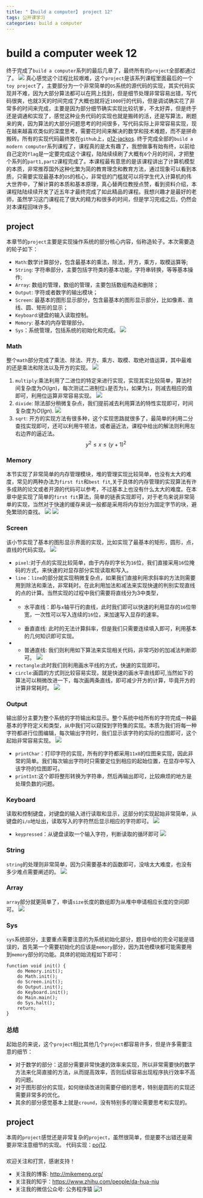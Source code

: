 ```yaml
---
title: "【build a computer】 project 12"
tags: 公开课学习
categories: build a computer
---
```


# build a computer week 12
终于完成了`build a computer`系列的最后几章了，最终所有的`project`全部都通过了。
![](https://i.loli.net/2021/01/28/CnAQqULTpxglm31.png)
真心感觉这个过程比较艰难，这个`project`是该系列课程里面最后的一个`toy project`了，主要部分为一个非常简单的`OS`系统的源代码的实现，其实代码实现并不难，因为大部分算法都可以在网上找到，但是细节处理非常容易出错，写代码很爽，也就3天的时间完成了大概也就将近`1000`行的代码，但是调试确实花了非常多的时间来完成，主要是因为部分细节确实实现比较坑爹，不太好弄，但是终于还是调通和实现了，感觉这种业务代码的实现也就是搬砖的活，还是写算法，刷题来的爽，因为算法的大部分问题思考的时间很多，写代码实际上非常容易实现，现在越来越喜欢类似的深度思考，需要花时间来解决的数学和技术难题，而不是拼命搬砖。所有的实现代码最终放在`github`上，[p12-jackos]().
终于完成全部的`build a modern computer`系列课程了，课程真的是太有趣了，我想做事有始有终，以前给自己定的`flag`是一定要完成这个课程，陆陆续续刷了大概有`6`个月的时间，才把整个系列的`part1,part2`课程完成了。本课程最有意思的是该课程讲出了计算机模型的本质，非常推荐国外这种化繁为简的教育理念和教育方法，通过现象可以看到本质，只需要实现最基本的`OS`的核心，非常低的门槛就可以将学生代入计算机的伟大世界中，了解计算的本质和基本原理，真心替两位教授点赞，看到资料介绍，本课程陆陆续续开发了近五年才最终完成了如此精品的课程。我想兴趣才是最好的老师，虽然学习这门课程花了很大的精力和很多的时间，但是学习完成之后，仍然会对本课程回味许多。

## project
本章节的`project`主要是实现操作系统的部分核心内容，俗称造轮子。本次需要造的轮子如下：
+ `Math`:数学计算部分，包含最基本的乘法，除法，开方，乘方，取模运算等;
+ `String`: 字符串部分，主要包括字符类的基本功能，字符串转换，等等基本操作;
+ `Array`: 数组的管理，数组的管理，主要包括数组构造和删除；
+ `Output`: 字符或者数字的输出模块；
+ `Screen`: 最基本的图形显示部分，包含最基本的图形显示部分，比如像素、直线、圆、矩形的显示；
+ `Keyboard`:键盘的输入读取控制。
+ `Memory`: 基本的内存管理部分。
+ `Sys`：系统管理，包括系统的初始化和完成。 
![](https://i.loli.net/2021/01/28/mfrJ7Wb1PyUiIq9.png)
### Math
整个`math`部分完成了乘法、除法、开方、乘方、取模、取绝对值运算，其中最难的还是乘法和除法以及开方的实现。
![](https://i.loli.net/2021/01/28/vyblfnmK31guXMx.png)
1. `multiply`:乘法利用了二进位的特定来进行实现，实现其实比较简单，算法时间复杂度为$O(lgn)$，每次测试二进制位`i`是否为`1`，如果为`1`，则减去相应的值即可，利用位运算非常容易实现。
![](https://i.loli.net/2021/01/28/cpmYKZBMQbFkiEn.png)
2. `divide`: 除法部分稍微复杂点，我们提前减去利用算法的特性实现即可，时间复杂度为$O(lgn)$.
![](https://i.loli.net/2021/01/28/ToXsZj1rQmayYvi.png)
3. `sqrt`: 开方的实现方法有很多种，这个实现思路就很多了，最简单的利用二分查找实现即可，还可以利用牛顿法，或者逼近法，课程中给出的解法则利用左右边界的逼近法。
$$
y^{2} \le x \le (y+1)^{2}
$$

### Memory
本节实现了非常简单的内存管理模块，堆的管理实现比较简单，也没有太大的难度，常见的两种办法为`first fit`和`best fit`,关于具体的内存管理的实现算法有许多成熟的论文或者开源的代码可以参考，不过基本上也没有什么太大的难度。在本章中是实现了简单的`first fit`算法，简单的链表实现即可，对于老鸟来说非常简单的实现，当然对于快速的缓存来说一般都是采用将内存划分为固定字节的块，避免繁琐的查找。
![](https://i.loli.net/2021/01/28/1rsp7wxVLHeylhz.png)
![](https://i.loli.net/2021/01/28/kh9UtOiQRc6uvSB.png)
### Screen 
该小节实现了基本的图形显示界面的实现，比如实现了最基本的矩形，圆形，点，直线的代码实现。
![](https://i.loli.net/2021/01/28/h4vZjAI1onYqGwx.png)
+ `pixel`:对于点的实现比较简单，由于内存的字长为`16`位，我们直接采用`16`位掩码的方式，来快速的对显存部分实现读取和写入。
+ `line`：`line`的部分就实现稍微复杂点，如果我们直接利用求斜率的方法则需要用到除法和乘法，非常耗时。在此利用加法和减法来实现快速的判别实现直线的点的计算。当然实现的过程中我们需要将直线分为3中类型，
+ + 水平直线：即与`x`轴平行的直线，此时我们即可以快速的利用显存的`16`位带宽，一次性可以写入连续的`16`位，来加速写入显存的速率。
+ + 垂直直线: 此时的无法计算斜率，但是我们只需要连续填入即可，利用基本的几何知识即可实现。
+ + 普通直线: 我们则利用如下算法来实现相关代码，非常巧妙的加减法判断即可。
![](https://i.loli.net/2021/01/28/YHGrcOXL9e6Iu4T.png)
+ `rectangle`:此时我们则利用画水平线的方式，快速的实现即可。
+ `circle`:画圆的方式则比较容易实现，就是快速的画水平直线即可,当然如下的算法可以稍微改进一下，每次画两条直线，即可减少开方的计算，毕竟开方的计算非常耗时。
![](https://i.loli.net/2021/01/28/HuoG85sIwB1qbWJ.png)
###  Output
输出部分主要为整个系统的字符输出和显示。整个系统中给所有的字符完成一种最基本的字符定义和类型，从中我们可以窥探到字符集的实现。本质为我们将每一种字符都进行位图编辑，每次输出字符时，我们显示该字符的实际的位图即可，这个起始非常容易实现。
![](https://i.loli.net/2021/01/28/NwFfqjALMDPCeiT.png)
+ `printChar`：打印字符的实现，所有的字符都采用`11x8`的位图来实现，因此非常的简单。我们每次输出字符时只需要定位到相应的起始位置，在显存中写入该字符的位图即可。
+ `printInt`:这个即将整形转换为字符串，然后再输出即可，比较麻烦的地方是处理负数的问题。
### Keyboard
读取和控制键盘，对键盘的输入进行读取和显示，这部分的实现起始非常简单，从键盘的`i/o`地址出，读取写入的字符然后显示相应的字符即可。
![](https://i.loli.net/2021/01/28/gbOKMwFhPq5a1G3.png)
+ `keypressed`：从键盘读取一个输入字符，判断读取的循环即可
![](https://i.loli.net/2021/01/28/ksChF6jzmga7V9S.png)
### String
`string`的处理则非常简单，因为只需要基本的函数即可，没啥太大难度，也没有多少难点需要阐述的。
![](https://i.loli.net/2021/01/28/dsfGmeUJn6jvxlO.png)

### Array
`array`部分就更简单了，申请`size`长度的数组即为从堆中申请相应长度的空间即可。
![](https://i.loli.net/2021/01/28/CYkLzUNxcr9fVQ5.png)

### Sys
`sys`系统部分，主要重点需要注意的为系统初始化部分，题目中给的完全可能是错误的，首先第一个需要初始化的应该是`memory`部分，因为其他模块都可能需要用到`memory`部分的功能。具体的初始流程如下即可：
```
function void init() {
    do Memory.init();
    do Math.init();
    do Screen.init();
    do Output.init();
    do Keyboard.init();
    do Main.main();
    do Sys.halt();
    return;
}
```
### 总结
起始总的来说，这个`project`相比其他几个`project`都容易许多，但是许多需要注意的细节：
+ 对于数学的部分：这部分需要非常快速的效率来实现，所以非常需要快的数学方法来化简直接的方法，从而提高效率，否则后续容易出现程序执行效率不高的问题。
+ 对于图形部分的实现，如何继续改进则需要仔细的思考，特别是圆形的实现还需要非常多的优化。
+ 其余的部分感觉基本上就是`cround`，没有特别多的理论需要思考和实现的。

## project
本周的`project`感觉还是非常复杂的`project`，虽然很简单，但是要不出错还是需要非常注意细节的实现。
代码实现：[poj12](https://github.com/mike-box/coursera/tree/master/Build%20a%20computer/nand2tetris/nand2tetris/projects/12).

###
欢迎关注和打赏，感谢支持！
+ 关注我的博客: http://mikemeng.org/
+ 关注我的知乎：https://www.zhihu.com/people/da-hua-niu
+ 关注我的微信公众号: 公务程序猿
![1](https://i.loli.net/2020/11/16/xtyDOgT6Gm1AKdS.png)
